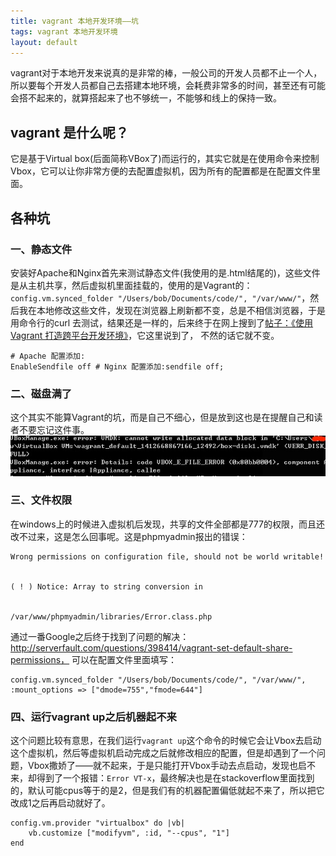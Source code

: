 ```yaml
---
title: vagrant 本地开发环境——坑
tags: vagrant 本地开发环境
layout: default
---
```

vagrant对于本地开发来说真的是非常的棒，一般公司的开发人员都不止一个人，所以要每个开发人员都自己去搭建本地环境，会耗费非常多的时间，甚至还有可能会搭不起来的，就算搭起来了也不够统一，不能够和线上的保持一致。

## vagrant 是什么呢？
它是基于Virtual box(后面简称VBox了)而运行的，其实它就是在使用命令来控制Vbox，它可以让你非常方便的去配置虚拟机，因为所有的配置都是在配置文件里面。

## 各种坑

### 一、静态文件
安装好Apache和Nginx首先来测试静态文件(我使用的是.html结尾的)，这些文件是从主机共享，然后虚拟机里面挂载的，使用的是Vagrant的：`config.vm.synced_folder "/Users/bob/Documents/code/", "/var/www/"`，然后我在本地修改这些文件，发现在浏览器上刷新都不变，总是不相信浏览器，于是用命令行的curl 去测试，结果还是一样的，后来终于在网上搜到了[帖子：《使用 Vagrant 打造跨平台开发环境》](http://segmentfault.com/blog/fenbox/1190000000264347)，它这里说到了， 不然的话它就不变。<pre><code class="hljs">\# Apache 配置添加: EnableSendfile off
\# Nginx 配置添加:sendfile off;
</code></pre>

### 二、磁盘满了
这个其实不能算Vagrant的坑，而是自己不细心，但是放到这也是在提醒自己和读者不要忘记这件事。
<img src="/assets/blog/D2E51D4A-72D3-4ABF-A26B-CFEA5773ED5B.png" />

### 三、文件权限
在windows上的时候进入虚拟机后发现，共享的文件全部都是777的权限，而且还改不过来，这是怎么回事呢。这是phpmyadmin报出的错误：

	Wrong permissions on configuration file, should not be world writable!
	

	( ! ) Notice: Array to string conversion in 
	

	/var/www/phpmyadmin/libraries/Error.class.php
通过一番Google之后终于找到了问题的解决：http://serverfault.com/questions/398414/vagrant-set-default-share-permissions， 可以在配置文件里面填写：

	config.vm.synced_folder "/Users/bob/Documents/code/", "/var/www/", :mount_options => ["dmode=755","fmode=644"]

### 四、运行vagrant up之后机器起不来
这个问题比较有意思，在我们运行`vagrant up`这个命令的时候它会让Vbox去启动这个虚拟机，然后等虚拟机启动完成之后就修改相应的配置，但是却遇到了一个问题，Vbox撒娇了——就不起来，于是只能打开Vbox手动去点启动，发现也启不来，却得到了一个报错：`Error VT-x`，最终解决也是在stackoverflow里面找到的，默认可能cpus等于的是2，但是我们有的机器配置偏低就起不来了，所以把它改成1之后再启动就好了。

	config.vm.provider "virtualbox" do |vb|
 	    vb.customize ["modifyvm", :id, "--cpus", "1"]
 	end